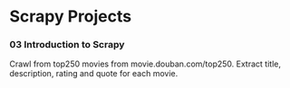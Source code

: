 # Scrapy Projects

### 03 Introduction to Scrapy
Crawl from top250 movies from movie.douban.com/top250. Extract title, description, rating and quote for each movie.

